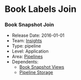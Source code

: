 # Book Labels Join
### Book Snapshot Join
* Release Date: 2016-01-01
* Team: [Insights](../teams/insights.md)
* Type: pipeline
* Level: Application
* Area: [Pipelines](../areas/pipelines.png)
* Dependents:
  * [Book Snapshot Views](book-snapshot-views.md)
  * [Pipeline Storage](pipeline-storage.md)
